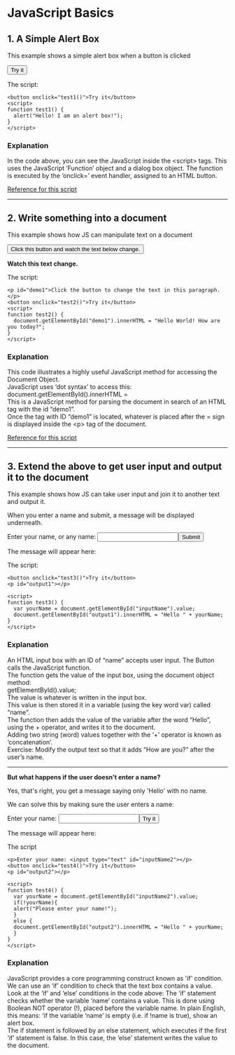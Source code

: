 # JavaScript Basics

## 1. A Simple Alert Box
<p>This example shows a simple alert box when a button is clicked</p>

<button onclick="test1()">Try it</button>
<script>
function test1() {
  alert("Hello! I am an alert box!");
}
</script>

<p>The script:</p>

```
<button onclick="test1()">Try it</button>
<script>
function test1() {
  alert("Hello! I am an alert box!");
}
</script>
```

### Explanation

<p> 
In the code above, you can see the JavaScript inside the &lt;script&gt; tags. 
This uses the JavaScript ‘Function’ object and a dialog box object.
The function is executed by the ‘onclick=’ event handler, assigned to an HTML button.
</p>

<p><a href="https://www.w3schools.com/jsref/met_win_alert.asp">Reference for this script</a></p>
<hr>

## 2. Write something into a document
<p>This example shows how JS can manipulate text on a document</p>
<button onclick="test2()">Click this button and watch the text below change.</button>
<p style="font-weight:bold;" id="demo1">Watch this text change.</p>
<script>
function test2() {
  document.getElementById("demo1").innerHTML = "Hello World! How are you today?";
}
</script>

<p>The script:</p>

```
<p id="demo1">Click the button to change the text in this paragraph.</p>
<button onclick="test2()">Try it</button>
<script>
function test2() {
  document.getElementById("demo1").innerHTML = "Hello World! How are you today?";
}
</script>
```

### Explanation

<p> 
This code illustrates a highly useful JavaScript method for accessing the Document Object.<br>
JavaScript uses ‘dot syntax’ to access this: <br>
<span style="font-family:font-family: Courier, monospace;">document.getElementById().innerHTML = </span><br>
This is a JavaScript method for parsing the document in search of an HTML tag with the id “demo1”.<br>
Once the tag with ID “demo1” is located, whatever is placed after the = sign is displayed inside the &lt;p&gt; tag of the document.
</p>

<p><a href="https://www.w3schools.com/jsref/met_document_getelementbyid.asp">Reference for this script</a></p>
<hr>

<h2>3. Extend the above to get user input and output it to the document</h2>
<p>This example shows how JS can take user input and join it to another text and output it.</p>
<p>When you enter a name and submit, a message will be displayed underneath.</p>
<p>Enter your name, or any name: <input type="text" id="inputName"><button onclick="test3()">Submit</button></p>

<p>The message will appear here: <span id="output1"></span></p>

<script>
function test3() {
  var yourName = document.getElementById("inputName").value;
  document.getElementById("output1").innerHTML = "Hello " + yourName + ". How are you today?";
}
</script>

<p>The script:</p>

```
<button onclick="test3()">Try it</button>
<p id="output1"></p>

<script>
function test3() {
  var yourName = document.getElementById("inputName").value;
  document.getElementById("output1").innerHTML = "Hello " + yourName;
}
</script>
```


<h3>Explanation</h3>
<p> 
An HTML input box with an ID of “name” accepts user input. The Button calls the JavaScript function.<br>
The function gets the value of the input box, using the document object method:<br>
  <span style="font-family:font-family: Courier, monospace;">getElementById().value;</span></br>
The value is whatever is written in the input box.<br>
This value is then stored it in a variable (using the key word var) called “name”.<br>
The function then adds the value of the variable after the word “Hello”, using the + operator, and
writes it to the document.<br>
Adding two string (word) values together with the ‘+’ operator is known as ‘concatenation’.<br>
Exercise: Modify the output text so that it adds “How are you?” after the user’s name.
</p>

<hr>
<p><strong>But what happens if the user doesn't enter a name?</strong></p>
<p>Yes, that's right, you get a message saying only 'Hello' with no name.</p>
<p>We can solve this by making sure the user enters a name:</p>

<p>Enter your name: <input type="text" id="inputName2"><button onclick="test4()">Try it</button></p>
<p>The message will appear here: <span id="output2"></span></p>
<script>
function test4() {
  var yourName = document.getElementById("inputName2").value;
  if(!yourName){
  alert("Please enter your name!");
  }
  else {
  document.getElementById("output2").innerHTML = "Hello " + yourName;
  }
}
</script>

<p>The script</p>

```
<p>Enter your name: <input type="text" id="inputName2"></p> 
<button onclick="test4()">Try it</button>
<p id="output2"></p>

<script>
function test4() {
  var yourName = document.getElementById("inputName2").value;
  if(!yourName){
  alert("Please enter your name!");
  }
  else {
  document.getElementById("output2").innerHTML = "Hello " + yourName;
  }
}
</script>
```

<h3>Explanation</h3>
<p> 
JavaScript provides a core programming construct known as 'if' condition. We can use an ‘if’ condition to check that the text box contains a value.<br>
Look at the ‘if’ and ‘else’ conditions in the code above: The ‘if’ statement checks whether the variable ‘name’ contains a value. This is done using Boolean NOT operator (!), placed before the variable name. In plain English, this means: ‘if the variable ‘name’ is empty (i.e. if !name is true), show an alert box.<br>
The if statement is followed by an else statement, which executes if the first ‘if’ statement is false. In this case, the ‘else’ statement writes the value to the document.
</p>


